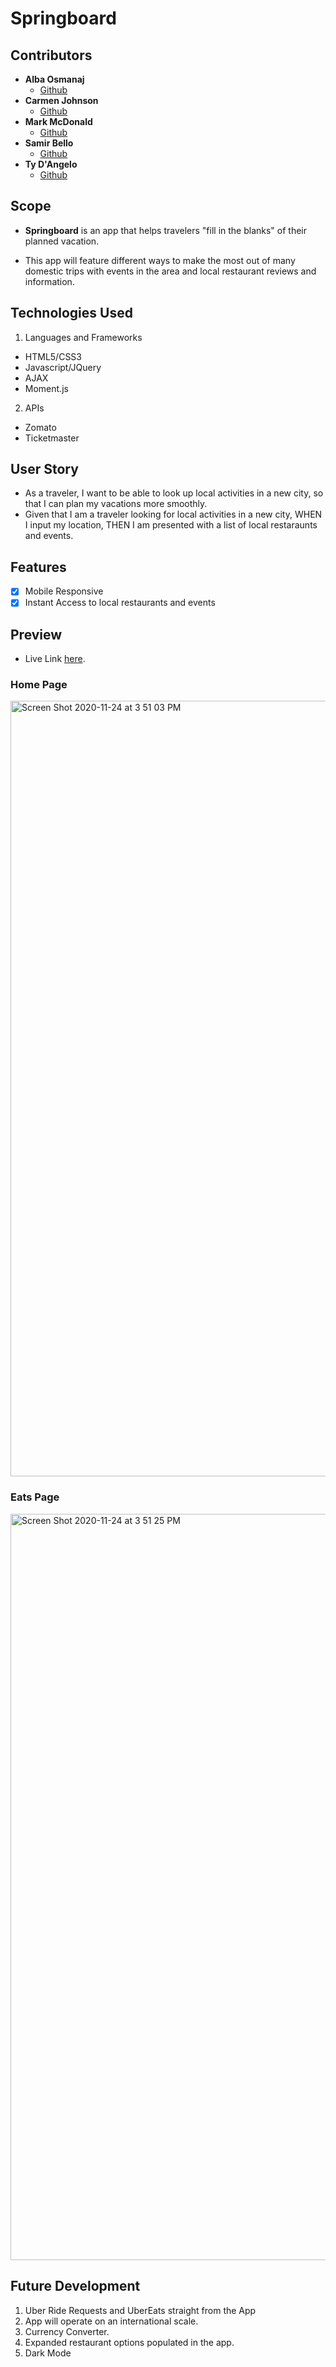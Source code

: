 # Springboard

## Contributors

- **Alba Osmanaj**
  - [Github](https://github.com/albaos91)
- **Carmen Johnson**
  - [Github](https://github.com/carmenjohnson512)
- **Mark McDonald**
  - [Github](https://github.com/markmcdnyu)
- **Samir Bello**
  - [Github](https://github.com/agnide4)
- **Ty D'Angelo**
  - [Github](https://github.com/tydangelo18)

## Scope

- **Springboard** is an app that helps travelers "fill in the blanks" of their planned vacation.

- This app will feature different ways to make the most out of many domestic trips with events in the area and local restaurant reviews and information.

## Technologies Used

1. Languages and Frameworks

- HTML5/CSS3
- Javascript/JQuery
- AJAX
- Moment.js

2. APIs

- Zomato
- Ticketmaster

## User Story

- As a traveler, I want to be able to look up local activities in a new city, so that I can plan my vacations more smoothly.
- Given that I am a traveler looking for local activities in a new city, WHEN I input my location, THEN I am presented with a list of local restaraunts and events.

## Features

- [x] Mobile Responsive
- [x] Instant Access to local restaurants and events

## Preview

- Live Link [here](https://tydangelo18.github.io/springboard-app/).

### Home Page

<img width="1241" alt="Screen Shot 2020-11-24 at 3 51 03 PM" src="https://user-images.githubusercontent.com/60044459/100160514-f794c580-2e6c-11eb-82a5-29f74d0468bd.png">

### Eats Page

<img width="1194" alt="Screen Shot 2020-11-24 at 3 51 25 PM" src="https://user-images.githubusercontent.com/60044459/100160557-1004e000-2e6d-11eb-9f0a-81e981958d6e.png">

## Future Development

1. Uber Ride Requests and UberEats straight from the App
2. App will operate on an international scale.
3. Currency Converter.
4. Expanded restaurant options populated in the app.
5. Dark Mode
